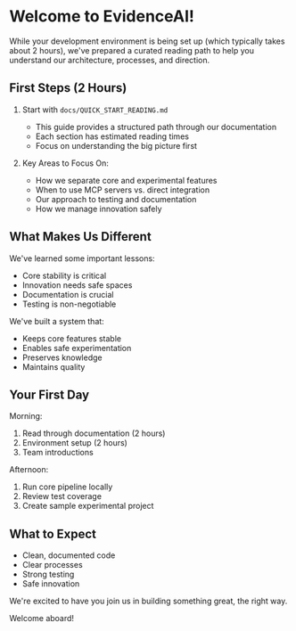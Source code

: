 # Welcome to EvidenceAI!

While your development environment is being set up (which typically takes about 2 hours), we've prepared a curated reading path to help you understand our architecture, processes, and direction.

## First Steps (2 Hours)

1. Start with `docs/QUICK_START_READING.md`
   - This guide provides a structured path through our documentation
   - Each section has estimated reading times
   - Focus on understanding the big picture first

2. Key Areas to Focus On:
   - How we separate core and experimental features
   - When to use MCP servers vs. direct integration
   - Our approach to testing and documentation
   - How we manage innovation safely

## What Makes Us Different

We've learned some important lessons:
- Core stability is critical
- Innovation needs safe spaces
- Documentation is crucial
- Testing is non-negotiable

We've built a system that:
- Keeps core features stable
- Enables safe experimentation
- Preserves knowledge
- Maintains quality

## Your First Day

Morning:
1. Read through documentation (2 hours)
2. Environment setup (2 hours)
3. Team introductions

Afternoon:
1. Run core pipeline locally
2. Review test coverage
3. Create sample experimental project

## What to Expect

- Clean, documented code
- Clear processes
- Strong testing
- Safe innovation

We're excited to have you join us in building something great, the right way.

Welcome aboard!
